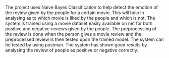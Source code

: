 The project uses Naive Bayes Classification to help detect the emotion of the review given by the people for a certain movie.
This will help in analysing as to which movie is liked by the people and which is not. The system is trained using a movie dataset 
easily available on net for both positive and negative reviews given by the people. The preprocessing of the review is done when the 
person gives a movie review and the preprocessed review is then tested upon the trained model. The system can be tested by using postman.
The system has shown good results by analysing the review of people as positive or negative correctly.
